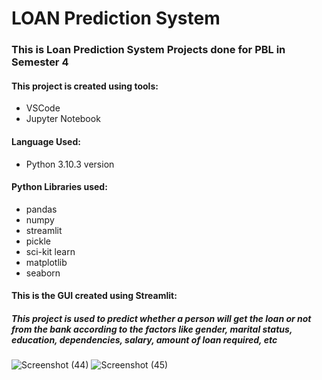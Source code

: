 # LOAN Prediction System
### This is Loan Prediction System Projects done for PBL in Semester 4
#### This project is created using tools:
- VSCode
- Jupyter Notebook
#### Language Used:
- Python 3.10.3 version
#### Python Libraries used:
- pandas
- numpy
- streamlit
- pickle
- sci-kit learn
- matplotlib
- seaborn
#### This is the GUI created using Streamlit:
##### This project is used to predict whether a person will get the loan or not from the bank according to the factors like gender, marital status, education, dependencies, salary, amount of loan required, etc

![Screenshot (44)](https://user-images.githubusercontent.com/111149835/209828599-a5b4bf79-628e-4f79-9647-19fe0bdc1681.png)
![Screenshot (45)](https://user-images.githubusercontent.com/111149835/209828668-ddda61c5-a60b-40fd-a07c-862e7c203901.png)
